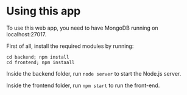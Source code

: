 # Using this app

To use this web app, you need to have MongoDB running on localhost:27017. 

First of all, install the required modules by running:
```
cd backend; npm install
cd frontend; npm instaall
```

Inside the backend folder, run `node server` to start the Node.js server.

Inside the frontend folder, run `npm start` to run the front-end.